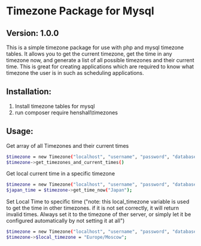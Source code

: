 # Timezone Package for Mysql
## Version: 1.0.0

This is a simple timezone package for use with php and mysql timezone tables. 
It allows you to get the current timezone, get the time in any timezone now,
and generate a list of all possible timezones and their current time. This is great 
for creating applications which are required to know what timezone the user is in such as scheduling applications.

## Installation:
1) Install timezone tables for mysql
2) run composer require henshall\timezones

## Usage:

Get array of all Timezones and their current times
```bash
$timezone = new Timezone("localhost", "username", "password", "database_name", "local_timezone(optional)");
$timezone->get_timezones_and_current_times()
```

Get local current time in a specific timezone
```bash
$timezone = new Timezone("localhost", "username", "password", "database", "local_timezone(optional)");
$japan_time = $timezone->get_time_now("Japan");
```

Set Local Time to specific time ("note: this local_timezone variable is used to get the time in other timezones. if it is not set correctly, it will return invalid times. Always set it to the timezone of ther server, or simply let it be configured automatically by not setting it at all")
```bash
$timezone = new Timezone("localhost", "username", "password", "database", "local_timezone(optional)");
$timezone->$local_timezone = "Europe/Moscow";
```
